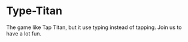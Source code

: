 # Type-Titan
The game like Tap Titan, but it use typing instead of tapping. Join us to have a lot fun.
